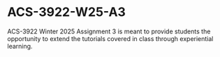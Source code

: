 # ACS-3922-W25-A3
ACS-3922 Winter 2025 Assignment 3 is meant to provide students the opportunity to extend the tutorials covered in class through experiential learning.
